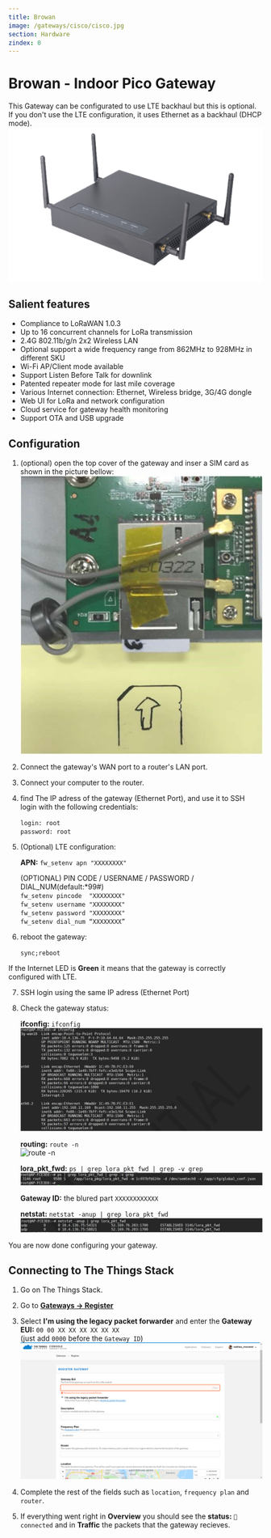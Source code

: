 ```yaml
---
title: Browan
image: /gateways/cisco/cisco.jpg
section: Hardware
zindex: 0
---
```


# Browan - Indoor Pico Gateway

This Gateway can be configurated to use LTE backhaul but this is optional.  
If you don't use the LTE configuration, it uses Ethernet as a backhaul (DHCP mode).  
![pico-gateway](pico-gateway.png)

## Salient features

- Compliance to LoRaWAN 1.0.3
- Up to 16 concurrent channels for LoRa transmission
- 2.4G 802.11b/g/n 2x2 Wireless LAN
- Optional support a wide frequency range from 862MHz to
928MHz in different SKU
- Wi-Fi AP/Client mode available
- Support Listen Before Talk for downlink
- Patented repeater mode for last mile coverage
- Various Internet connection: Ethernet, Wireless bridge,
3G/4G dongle
- Web UI for LoRa and network configuration
- Cloud service for gateway health monitoring
- Support OTA and USB upgrade

## Configuration

1. (optional) open the top cover of the gateway and inser a SIM card as shown in the picture bellow:  
![inside of the gateway](inside.png)
2. Connect the gateway's WAN port to a router's LAN port.
3. Connect your computer to the router.
4. find The IP adress of the gateway (Ethernet Port), and use it to SSH login with the following credentials:

   `login: root`  
   `password: root`
   
5. (Optional) LTE configuration:

   **APN:** `fw_setenv apn "XXXXXXXX"`
   
   (OPTIONAL) PIN CODE / USERNAME / PASSWORD / DIAL_NUM(default:*99#)  
      `fw_setenv pincode  "XXXXXXXX"`  
      `fw_setenv username "XXXXXXXX"`  
      `fw_setenv password "XXXXXXXX"`  
      `fw_setenv dial_num “XXXXXXXX”`
6. reboot the gateway:

   `sync;reboot`
   
If the Internet LED is **Green** it means that the gateway is correctly configured with LTE.

7. SSH login using the same IP adress (Ethernet Port)
8. Check the gateway status:

   **ifconfig:** `ifconfig`  
   ![ifconfig](ifconfig.png)

   **routing:** `route -n`  
   ![route -n](route-n.png)

   **lora_pkt_fwd:** `ps | grep lora_pkt_fwd | grep -v grep`  
   ![lora_pkt_fwd](lora_pkt_fwd.png)

   **Gateway ID:** the blured part `XXXXXXXXXXXX`

   **netstat:** `netstat -anup | grep lora_pkt_fwd`  
   ![netstat](netstat.png)

You are now done configuring your gateway.

## Connecting to The Things Stack

1. Go on The Things Stack.
2. Go to [**Gateways -> Register**](https://console.thethingsnetwork.org/gateways/register)
3. Select **I'm using the legacy packet forwarder** and enter the **Gateway EUI:** `00 00 XX XX XX XX XX XX`  
   (just add `0000` before the `Gateway ID`)  
   ![register](register.png)
   
4. Complete the rest of the fields such as `location`, `frequency plan` and `router`.
5. If everything went right in **Overview** you should see the **status:** `🧶connected` and in **Traffic** the packets that the gateway recieves.